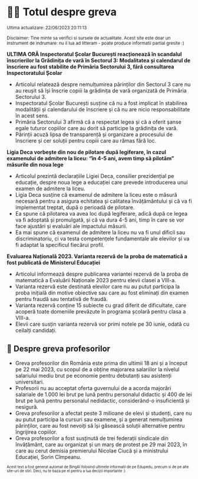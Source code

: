 # 👩‍🏫 Totul despre greva
<sub>Ultima actualizare: 22/06/2023 20:11:13</sub>

<sub>Disclaimer: Tine minte sa verifici si sursele de actualitate. Acest site este doar un instrument de indrumare: nu il lua ad litteram - poate produce informatii partial gresite :)</sub>

**ULTIMA ORĂ Inspectoratul Școlar București reacționează în scandalul înscrierilor la Grădinița de vară în Sectorul 3: Modalitatea și calendarul de înscriere au fost stabilite de Primăria Sectorului 3, fără consultarea Inspectoratului Școlar**

- Articolul relatează despre nemulțumirea părinților din Sectorul 3 care nu au reușit să își înscrie copiii la grădinița de vară organizată de Primăria Sectorului 3.
- Inspectoratul Școlar București susține că nu a fost implicat în stabilirea modalității și calendarului de înscriere și că nu are nicio responsabilitate în acest sens.
- Primăria Sectorului 3 afirmă că a respectat legea și că a oferit șanse egale tuturor copiilor care au dorit să participe la grădinița de vară.
- Părinții acuză lipsa de transparență și organizare a procesului de înscriere și cer soluții pentru copiii care au rămas fără loc.

**Ligia Deca vorbește din nou de pilotare după legiferare, în cazul examenului de admitere la liceu: “în 4-5 ani, avem timp să pilotăm” măsurile din noua lege**

- Articolul prezintă declarațiile Ligiei Deca, consilier prezidențial pe educație, despre noua lege a educației care prevede introducerea unui examen de admitere la liceu.
- Ligia Deca susține că examenul de admitere la liceu este o măsură necesară pentru a asigura echitatea și calitatea învățământului și că va fi implementat treptat, după o perioadă de pilotare.
- Ea spune că pilotarea va avea loc după legiferare, adică după ce legea va fi adoptată și promulgată, și că va dura 4-5 ani, timp în care se vor face ajustări și evaluări ale impactului măsurii.
- Ea mai spune că examenul de admitere la liceu nu va fi unul dificil sau discriminatoriu, ci va testa competențele fundamentale ale elevilor și va fi adaptat la specificul fiecărui profil.

**Evaluarea Națională 2023. Varianta rezervă de la proba de matematică a fost publicată de Ministerul Educației**

- Articolul informează despre publicarea variantei rezervă de la proba de matematică a Evaluării Naționale 2023 pentru elevii clasei a VIII-a.
- Varianta rezervă este destinată elevilor care nu au putut participa la proba inițială din motive obiective sau care au fost eliminați din examen pentru fraudă sau tentativă de fraudă.
- Varianta rezervă conține 15 subiecte cu grad diferit de dificultate, care acoperă toate domeniile prevăzute în programa școlară pentru clasa a VIII-a.
- Elevii care susțin varianta rezervă vor primi notele pe 30 iunie, odată cu ceilalți candidați.

## 🏫 Despre greva profesorilor

- Greva profesorilor din România este prima din ultimii 18 ani și a început pe 22 mai 2023, cu scopul de a obține majorarea salariilor la nivelul salariului mediu brut pe economie pentru debutanți sau asistenți universitari.
- Profesorii nu au acceptat oferta guvernului de a acorda majorări salariale de 1.000 lei brut pe lună pentru personalul didactic și 400 de lei brut pe lună pentru personalul nedidactic, considerând-o insuficientă și nesigură.
- Greva profesorilor a afectat peste 3 milioane de elevi și studenți, care nu au putut participa la cursuri sau examene, și a generat nemulțumirea părinților, care au fost nevoiți să își găsească soluții alternative pentru îngrijirea copiilor.
- Greva profesorilor a fost susținută de trei federații sindicale din învățământ, care au organizat și un marș de protest pe 29 mai 2023, în care au cerut demisia premierului Nicolae Ciucă și a ministrului Educației, Sorin Cîmpeanu.


<sub><sub>Acest text a fost generat automat de BingAI folosind ultimele informatii de pe Edupedu, precum si de pe alte site-uri de stiri. Deci, nu te baza pe el pentru a lua decizii importante :)</sub></sub>